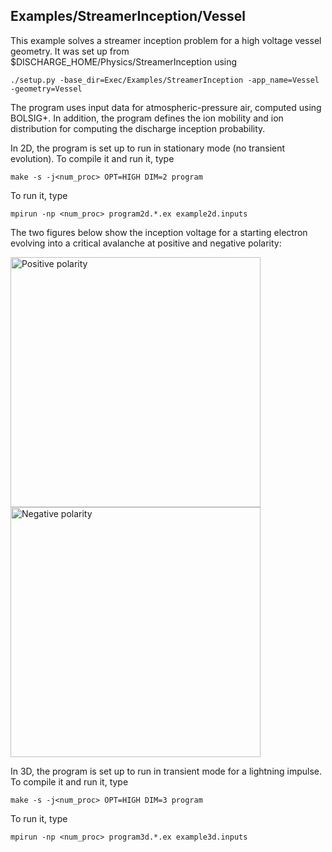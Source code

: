 ## Examples/StreamerInception/Vessel

This example solves a streamer inception problem for a high voltage vessel geometry. 
It was set up from $DISCHARGE_HOME/Physics/StreamerInception using

```./setup.py -base_dir=Exec/Examples/StreamerInception -app_name=Vessel -geometry=Vessel```

The program uses input data for atmospheric-pressure air, computed using BOLSIG+.
In addition, the program defines the ion mobility and ion distribution for computing the discharge inception probability.

In 2D, the program is set up to run in stationary mode (no transient evolution).
To compile it and run it, type

```make -s -j<num_proc> OPT=HIGH DIM=2 program```

To run it, type

```mpirun -np <num_proc> program2d.*.ex example2d.inputs```

The two figures below show the inception voltage for a starting electron evolving into a critical avalanche at positive and negative polarity:

<img src="InceptionVoltagePlu.png" alt="Positive polarity" width="400"/>
<img src="InceptionVoltageMinu.png" alt="Negative polarity" width="400"/>

In 3D, the program is set up to run in transient mode for a lightning impulse. 
To compile it and run it, type

```make -s -j<num_proc> OPT=HIGH DIM=3 program```

To run it, type

```mpirun -np <num_proc> program3d.*.ex example3d.inputs```

